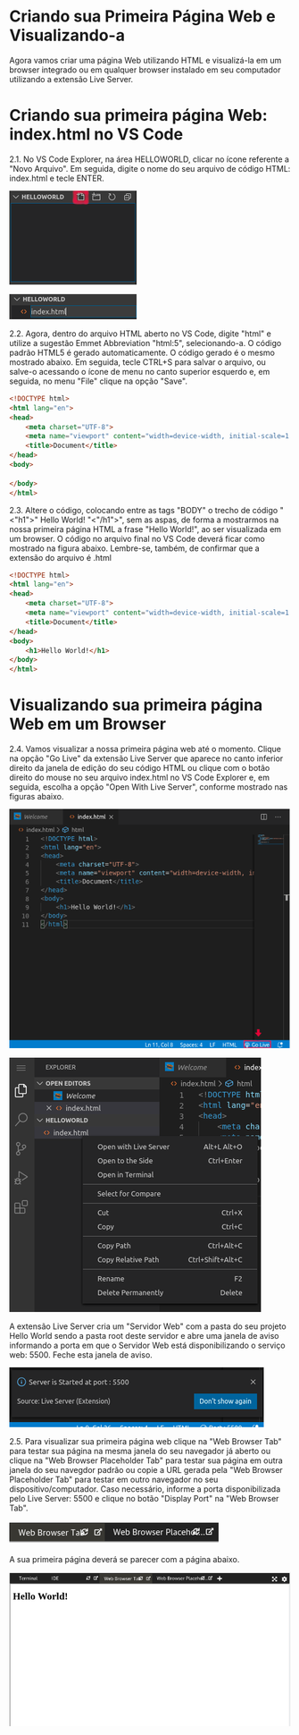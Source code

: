 # Criando sua Primeira Página Web e Visualizando-a

Agora vamos criar uma página Web utilizando HTML e visualizá-la em um browser integrado ou em qualquer browser instalado em seu computador utilizando a extensão Live Server.  

# Criando sua primeira página Web: index.html no VS Code

2.1. No VS Code Explorer, na área HELLOWORLD, clicar no ícone referente a "Novo Arquivo". Em seguida, digite o nome do seu arquivo de código HTML: index.html e tecle ENTER.

![VS Code Explorer HELLOWORLD New File](./assets/VSCode_helloworld_project_new_file.png)

![VS Code Explorer HELLOWORLD File Name](./assets/VSCode_helloworld_indexhtml_name.png)

2.2. Agora, dentro do arquivo HTML aberto no VS Code, digite "html" e utilize a sugestão Emmet Abbreviation "html:5", selecionando-a. O código padrão HTML5 é gerado automaticamente. O código gerado é o mesmo mostrado abaixo. Em seguida, tecle CTRL+S para salvar o arquivo, ou salve-o acessando o ícone de menu no canto superior esquerdo e, em seguida, no menu "File" clique na opção "Save".

```html
<!DOCTYPE html>
<html lang="en">
<head>
    <meta charset="UTF-8">
    <meta name="viewport" content="width=device-width, initial-scale=1.0">
    <title>Document</title>
</head>
<body>
    
</body>
</html>
``` 

2.3. Altere o código, colocando entre as tags "BODY" o trecho de código "<"h1">" Hello World! "<"/h1">", sem as aspas, de forma a mostrarmos na nossa primeira página HTML a frase "Hello World!", ao ser visualizada em um browser. O código no arquivo final no VS Code deverá ficar como mostrado na figura abaixo. Lembre-se, também, de confirmar que a extensão do arquivo é .html

```html
<!DOCTYPE html>
<html lang="en">
<head>
    <meta charset="UTF-8">
    <meta name="viewport" content="width=device-width, initial-scale=1.0">
    <title>Document</title>
</head>
<body>
    <h1>Hello World!</h1>
</body>
</html>
``` 

# Visualizando sua primeira página Web em um Browser

2.4. Vamos visualizar a nossa primeira página web até o momento. Clique na opção "Go Live" da extensão Live Server que aparece no canto inferior direito da janela de edição do seu código HTML ou clique com o botão direito do mouse no seu arquivo index.html no VS Code Explorer e, em seguida, escolha a opção "Open With Live Server", conforme mostrado nas figuras abaixo.

![VS Code Live Server Go Live Icon](./assets/VSCode_Live_Server_GoLive_icon.png)

![VS Code Live Server Go Live Icon](./assets/VSCode_Live_Server_Open_with_option.png)

A extensão Live Server cria um "Servidor Web" com a pasta do seu projeto Hello World sendo a pasta root deste servidor e abre uma janela de aviso informando a porta em que o Servidor Web está disponibilizando o serviço web: 5500. Feche esta janela de aviso.

![VS Code Live Server Go Live Icon](./assets/VSCode_Live_Server_GoLive_port.png)

2.5. Para visualizar sua primeira página web clique na "Web Browser Tab" para testar sua página na mesma janela do seu navegador já aberto ou clique na "Web Browser Placeholder Tab" para testar sua página em outra janela do seu navegdor padrão ou copie a URL gerada pela "Web Browser Placeholder Tab" para testar em outro navegador no seu dispositivo/computador. Caso necessário, informe a porta disponibilizada pelo Live Server: 5500 e clique no botão "Display Port" na "Web Browser Tab".

![VS Code Live Server Go Live Icon](./assets/Katacoda_Iframe_WebBrowser_Tab_and_Placeholder_Tab.png)

A sua primeira página deverá se parecer com a página abaixo.

![VS Code Live Server Go Live Icon](./assets/Katacoda_Iframe_WebBrowser_Tab_Helloworld.png)

